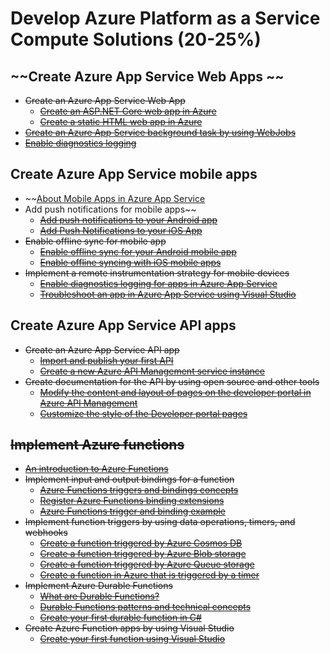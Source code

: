 # Develop Azure Platform as a Service Compute Solutions (20-25%)

## ~~Create Azure App Service Web Apps ~~
* ~~Create an Azure App Service Web App~~
    * ~~[Create an ASP.NET Core web app in Azure](https://docs.microsoft.com/en-us/azure/app-service/app-service-web-get-started-dotnet)~~
    * ~~[Create a static HTML web app in Azure](https://docs.microsoft.com/en-us/azure/app-service/app-service-web-get-started-html)~~
* ~~[Create an Azure App Service background task by using WebJobs](https://docs.microsoft.com/en-us/azure/app-service/webjobs-create)~~
* ~~[Enable diagnostics logging](https://docs.microsoft.com/en-us/azure/app-service/troubleshoot-diagnostic-logs)~~

## Create Azure App Service mobile apps 
* ~~[About Mobile Apps in Azure App Service](https://docs.microsoft.com/en-us/azure/app-service-mobile/app-service-mobile-value-prop)
* Add push notifications for mobile apps~~
    * ~~[Add push notifications to your Android app](https://docs.microsoft.com/en-us/azure/app-service-mobile/app-service-mobile-android-get-started-push)~~
    * ~~[Add Push Notifications to your iOS App](https://docs.microsoft.com/en-us/azure/app-service-mobile/app-service-mobile-ios-get-started-push)~~
* ~~Enable offline sync for mobile app~~
    * ~~[Enable offline sync for your Android mobile app](https://docs.microsoft.com/en-us/azure/app-service-mobile/app-service-mobile-android-get-started-offline-data)~~
    * ~~[Enable offline syncing with iOS mobile apps](https://docs.microsoft.com/en-us/azure/app-service-mobile/app-service-mobile-ios-get-started-offline-data)~~
* ~~Implement a remote instrumentation strategy for mobile devices~~
    * ~~[Enable diagnostics logging for apps in Azure App Service](https://docs.microsoft.com/en-us/azure/app-service/troubleshoot-diagnostic-logs)~~
    * ~~[Troubleshoot an app in Azure App Service using Visual Studio](https://docs.microsoft.com/en-us/azure/app-service/troubleshoot-dotnet-visual-studio?toc=%2fazure%2fapp-service-mobile%2ftoc.json)~~

## Create Azure App Service API apps 
* ~~Create an Azure App Service API app~~
    * ~~[Import and publish your first API](https://docs.microsoft.com/en-us/azure/api-management/import-and-publish)~~
    * ~~[Create a new Azure API Management service instance](https://docs.microsoft.com/en-us/azure/api-management/get-started-create-service-instance)~~
* ~~Create documentation for the API by using open source and other tools~~
    * ~~[Modify the content and layout of pages on the developer portal in Azure API Management](https://docs.microsoft.com/en-us/azure/api-management/api-management-modify-content-layout)~~
    * ~~[Customize the style of the Developer portal pages](https://docs.microsoft.com/en-us/azure/api-management/api-management-customize-styles)~~
## ~~Implement Azure functions~~
* ~~[An introduction to Azure Functions](https://docs.microsoft.com/en-us/azure/azure-functions/functions-overview)~~
* ~~Implement input and output bindings for a function~~
    * ~~[Azure Functions triggers and bindings concepts](https://docs.microsoft.com/en-us/azure/azure-functions/functions-triggers-bindings)~~
    * ~~[Register Azure Functions binding extensions](https://docs.microsoft.com/en-us/azure/azure-functions/functions-bindings-register)~~
    * ~~[Azure Functions trigger and binding example](https://docs.microsoft.com/en-us/azure/azure-functions/functions-bindings-example)~~
* ~~Implement function triggers by using data operations, timers, and webhooks~~
    * ~~[Create a function triggered by Azure Cosmos DB](https://docs.microsoft.com/en-us/azure/azure-functions/functions-create-cosmos-db-triggered-function)~~
    * ~~[Create a function triggered by Azure Blob storage](https://docs.microsoft.com/en-us/azure/azure-functions/functions-create-storage-blob-triggered-function)~~
    * ~~[Create a function triggered by Azure Queue storage](https://docs.microsoft.com/en-us/azure/azure-functions/functions-create-storage-queue-triggered-function)~~
    * ~~[Create a function in Azure that is triggered by a timer](https://docs.microsoft.com/en-us/azure/azure-functions/functions-create-scheduled-function)~~
* ~~Implement Azure Durable Functions~~
    * ~~[What are Durable Functions?](https://docs.microsoft.com/en-us/azure/azure-functions/durable/durable-functions-overview)~~
    * ~~[Durable Functions patterns and technical concepts](https://docs.microsoft.com/en-us/azure/azure-functions/durable/durable-functions-concepts)~~
    * ~~[Create your first durable function in C#](https://docs.microsoft.com/en-us/azure/azure-functions/durable/durable-functions-create-first-csharp)~~
* ~~Create Azure Function apps by using Visual Studio~~
    * ~~[Create your first function using Visual Studio](https://docs.microsoft.com/en-us/azure/azure-functions/functions-create-your-first-function-visual-studio)~~
